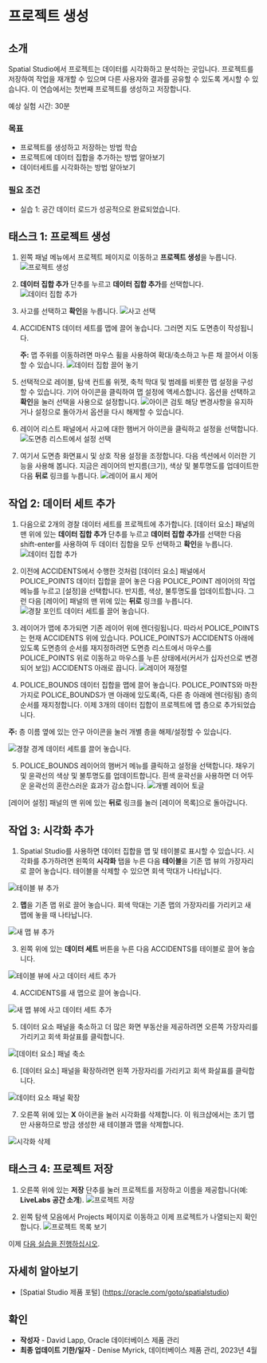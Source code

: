 # 프로젝트 생성

## 소개

Spatial Studio에서 프로젝트는 데이터를 시각화하고 분석하는 곳입니다. 프로젝트를 저장하여 작업을 재개할 수 있으며 다른 사용자와 결과를 공유할 수 있도록 게시할 수 있습니다. 이 연습에서는 첫번째 프로젝트를 생성하고 저장합니다.

예상 실험 시간: 30분

### 목표

*   프로젝트를 생성하고 저장하는 방법 학습
*   프로젝트에 데이터 집합을 추가하는 방법 알아보기
*   데이터세트를 시각화하는 방법 알아보기

### 필요 조건

*   실습 1: 공간 데이터 로드가 성공적으로 완료되었습니다.

## 태스크 1: 프로젝트 생성

1.  왼쪽 패널 메뉴에서 프로젝트 페이지로 이동하고 **프로젝트 생성**을 누릅니다. ![프로젝트 생성](images/create-proj-1.png)
    
2.  **데이터 집합 추가** 단추를 누르고 **데이터 집합 추가**를 선택합니다. ![데이터 집합 추가](images/create-proj-2.png)
    
3.  사고를 선택하고 **확인**을 누릅니다. ![사고 선택](images/create-proj-3.png)
    
4.  ACCIDENTS 데이터 세트를 맵에 끌어 놓습니다. 그러면 지도 도면층이 작성됩니다.
    
    **주:** 맵 주위를 이동하려면 마우스 휠을 사용하여 확대/축소하고 누른 채 끌어서 이동할 수 있습니다. ![데이터 집합 끌어 놓기](images/create-proj-4.png)
    
5.  선택적으로 레이블, 탐색 컨트롤 위젯, 축척 막대 및 범례를 비롯한 맵 설정을 구성할 수 있습니다. 기어 아이콘을 클릭하여 맵 설정에 액세스합니다. 옵션을 선택하고 **확인**을 눌러 선택을 사용으로 설정합니다. ![아이콘 검토](images/create-proj-4-1.png) 해당 변경사항을 유지하거나 설정으로 돌아가서 옵션을 다시 해제할 수 있습니다.
    
6.  레이어 리스트 패널에서 사고에 대한 햄버거 아이콘을 클릭하고 설정을 선택합니다. ![도면층 리스트에서 설정 선택](images/create-proj-5.png)
    
7.  여기서 도면층 화면표시 및 상호 작용 설정을 조정합니다. 다음 섹션에서 이러한 기능을 사용해 봅니다. 지금은 레이어의 반지름(크기), 색상 및 불투명도를 업데이트한 다음 **뒤로** 링크를 누릅니다. ![레이어 표시 제어](images/create-proj-6.png)
    

## 작업 2: 데이터 세트 추가

1.  다음으로 2개의 경찰 데이터 세트를 프로젝트에 추가합니다. \[데이터 요소\] 패널의 맨 위에 있는 **데이터 집합 추가** 단추를 누르고 **데이터 집합 추가**를 선택한 다음 shift-enter를 사용하여 두 데이터 집합을 모두 선택하고 **확인**을 누릅니다. ![데이터 집합 추가](images/create-proj-7.png)
    
2.  이전에 ACCIDENTS에서 수행한 것처럼 \[데이터 요소\] 패널에서 POLICE\_POINTS 데이터 집합을 끌어 놓은 다음 POLICE\_POINT 레이어의 작업 메뉴를 누르고 \[설정\]을 선택합니다. 반지름, 색상, 불투명도를 업데이트합니다. 그런 다음 \[레이어\] 패널의 맨 위에 있는 **뒤로** 링크를 누릅니다. ![경찰 포인트 데이터 세트를 끌어 놓습니다.](images/create-proj-8.png)
    
3.  레이어가 맵에 추가되면 기존 레이어 위에 렌더링됩니다. 따라서 POLICE\_POINTS는 현재 ACCIDENTS 위에 있습니다. POLICE\_POINTS가 ACCIDENTS 아래에 있도록 도면층의 순서를 재지정하려면 도면층 리스트에서 마우스를 POLICE\_POINTS 위로 이동하고 마우스를 누른 상태에서(커서가 십자선으로 변경되어 보임) ACCIDENTS 아래로 끕니다. ![레이어 재정렬](images/create-proj-9.png)
    
4.  POLICE\_BOUNDS 데이터 집합을 맵에 끌어 놓습니다. POLICE\_POINTS와 마찬가지로 POLICE\_BOUNDS가 맨 아래에 있도록(즉, 다른 층 아래에 렌더링됨) 층의 순서를 재지정합니다. 이제 3개의 데이터 집합이 프로젝트에 맵 층으로 추가되었습니다.
    

**주:** 층 이름 옆에 있는 안구 아이콘을 눌러 개별 층을 해제/설정할 수 있습니다.

![경찰 경계 데이터 세트를 끌어 놓습니다.](images/create-proj-10.png)

5.  POLICE\_BOUNDS 레이어의 햄버거 메뉴를 클릭하고 설정을 선택합니다. 채우기 및 윤곽선의 색상 및 불투명도를 업데이트합니다. 흰색 윤곽선을 사용하면 더 어두운 윤곽선의 혼란스러운 효과가 감소합니다. ![개별 레이어 토글](images/create-proj-11.png)

\[레이어 설정\] 패널의 맨 위에 있는 **뒤로** 링크를 눌러 \[레이어 목록\]으로 돌아갑니다.

## 작업 3: 시각화 추가

1.  Spatial Studio를 사용하면 데이터 집합을 맵 및 테이블로 표시할 수 있습니다. 시각화를 추가하려면 왼쪽의 **시각화** 탭을 누른 다음 **테이블**을 기존 맵 뷰의 가장자리로 끌어 놓습니다. 테이블을 삭제할 수 있으면 회색 막대가 나타납니다.

![테이블 뷰 추가](images/add-viz-1.png)

2.  **맵**을 기존 맵 위로 끌어 놓습니다. 회색 막대는 기존 맵의 가장자리를 가리키고 새 맵에 놓을 때 나타납니다.

![새 맵 뷰 추가](images/add-viz-2.png)

3.  왼쪽 위에 있는 **데이터 세트** 버튼을 누른 다음 ACCIDENTS를 테이블로 끌어 놓습니다.

![테이블 뷰에 사고 데이터 세트 추가](images/add-viz-3.png)

4.  ACCIDENTS를 새 맵으로 끌어 놓습니다.

![새 맵 뷰에 사고 데이터 세트 추가](images/add-viz-4.png)

5.  데이터 요소 패널을 축소하고 더 많은 화면 부동산을 제공하려면 오른쪽 가장자리를 가리키고 회색 화살표를 클릭합니다.

![[데이터 요소] 패널 축소](images/add-viz-5.png)

6.  \[데이터 요소\] 패널을 확장하려면 왼쪽 가장자리를 가리키고 회색 화살표를 클릭합니다.

![데이터 요소 패널 확장](images/add-viz-6.png)

7.  오른쪽 위에 있는 **X** 아이콘을 눌러 시각화를 삭제합니다. 이 워크샵에서는 초기 맵만 사용하므로 방금 생성한 새 테이블과 맵을 삭제합니다.

![시각화 삭제](images/add-viz-7.png)

## 태스크 4: 프로젝트 저장

1.  오른쪽 위에 있는 **저장** 단추를 눌러 프로젝트를 저장하고 이름을 제공합니다(예: **LiveLabs 공간 소개**). ![프로젝트 저장](images/create-proj-12.png)
    
2.  왼쪽 탐색 모음에서 Projects 페이지로 이동하고 이제 프로젝트가 나열되는지 확인합니다. ![프로젝트 목록 보기](images/create-proj-13.png)
    

이제 [다음 실습을 진행하십시오](#next).

## 자세히 알아보기

*   \[Spatial Studio 제품 포털\] (https://oracle.com/goto/spatialstudio)

## 확인

*   **작성자** - David Lapp, Oracle 데이터베이스 제품 관리
*   **최종 업데이트 기한/일자** - Denise Myrick, 데이터베이스 제품 관리, 2023년 4월